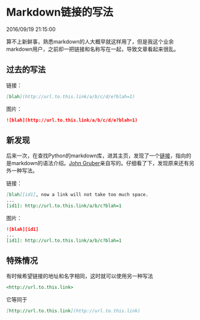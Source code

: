 # Markdown链接的写法
2016/09/19 21:15:00


算不上新鲜事，熟悉markdown的人大概早就这样用了，但是我这个业余markdown用户，之前却一把链接和名称写在一起，导致文章看起来很乱。

## 过去的写法

链接：

```markdown
[blah](http://url.to.this.link/a/b/c/d/e?blah=1)
```

图片：

```markdown
![blah](http://url.to.this.link/a/b/c/d/e?blah=1)
```

## 新发现

后来一次，在查找Python的markdown库，进其主页，发现了一个[链接][markdowndoc]，指向的是markdown的语法介绍。[John Gruber][johngruber]亲自写的。仔细看了下，发现原来还有另外一种写法。

链接：

```markdown
[blah][id1], now a link will not take too much space.
...
[id1]: http://url.to.this.link/a/b/c?blah=1
```

图片：

```markdown
![blah][id1]
...
[id1]: http://url.to.this.link/a/b/c?blah=1
```


## 特殊情况

有时候希望链接的地址和名字相同，这时就可以使用另一种写法

```markdown
<http://url.to.this.link>
```

它等同于

```markdown
[http://url.to.this.link](http://url.to.this.link)
```

[markdowndoc]: http://daringfireball.net/projects/markdown/syntax
[johngruber]: https://en.wikipedia.org/wiki/John_Gruber
